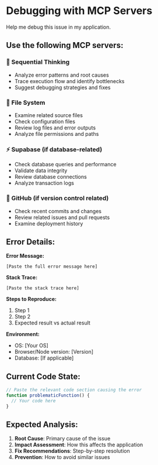 # Debugging with MCP Servers

Help me debug this issue in my application.

## Use the following MCP servers:

### 🧠 Sequential Thinking
- Analyze error patterns and root causes
- Trace execution flow and identify bottlenecks
- Suggest debugging strategies and fixes

### 📁 File System
- Examine related source files
- Check configuration files
- Review log files and error outputs
- Analyze file permissions and paths

### ⚡ Supabase (if database-related)
- Check database queries and performance
- Validate data integrity
- Review database connections
- Analyze transaction logs

### 🐙 GitHub (if version control related)
- Check recent commits and changes
- Review related issues and pull requests
- Examine deployment history

## Error Details:

**Error Message:**
```
[Paste the full error message here]
```

**Stack Trace:**
```
[Paste the stack trace here]
```

**Steps to Reproduce:**
1. Step 1
2. Step 2
3. Expected result vs actual result

**Environment:**
- OS: [Your OS]
- Browser/Node version: [Version]
- Database: [If applicable]

## Current Code State:

```javascript
// Paste the relevant code section causing the error
function problematicFunction() {
  // Your code here
}
```

## Expected Analysis:
1. **Root Cause**: Primary cause of the issue
2. **Impact Assessment**: How this affects the application
3. **Fix Recommendations**: Step-by-step resolution
4. **Prevention**: How to avoid similar issues


